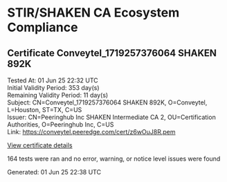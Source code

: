 # STIR/SHAKEN CA Ecosystem Compliance

## Certificate Conveytel_1719257376064 SHAKEN 892K

Tested At: 01 Jun 25 22:32 UTC\
Initial Validity Period: 353 day(s)\
Remaining Validity Period: 11 day(s)\
Subject: CN=Conveytel_1719257376064 SHAKEN 892K, O=Conveytel, L=Houston, ST=TX, C=US\
Issuer: CN=Peeringhub Inc SHAKEN Intermediate CA 2, OU=Certification Authorities, O=Peeringhub Inc, C=US\
Link: https://conveytel.peeredge.com/cert/z6wOuJ8R.pem

[View certificate details](https://x509.io/?cert=MIIDJzCCAs2gAwIBAgIRAP99kdL9m%2BsmHuArmT7Rz00wCgYIKoZIzj0EAwIwfDELMAkGA1UEBhMCVVMxFzAVBgNVBAoMDlBlZXJpbmdodWIgSW5jMSIwIAYDVQQLDBlDZXJ0aWZpY2F0aW9uIEF1dGhvcml0aWVzMTAwLgYDVQQDDCdQZWVyaW5naHViIEluYyBTSEFLRU4gSW50ZXJtZWRpYXRlIENBIDIwHhcNMjQwNjI0MTkyOTM2WhcNMjUwNjEyMTcxMzEyWjBuMQswCQYDVQQGEwJVUzELMAkGA1UECAwCVFgxEDAOBgNVBAcMB0hvdXN0b24xEjAQBgNVBAoMCUNvbnZleXRlbDEsMCoGA1UEAwwjQ29udmV5dGVsXzE3MTkyNTczNzYwNjQgU0hBS0VOIDg5MkswWTATBgcqhkjOPQIBBggqhkjOPQMBBwNCAAT%2FoElkeIRgJlg7x1l55gBWQLv%2BTmviLoStP46t%2FtSnf8uuV8P8Ok7wT3uDbgh9Z2RmBvAvBCPxva5iYI0Rs4F5o4IBPDCCATgwDgYDVR0PAQH%2FBAQDAgeAMAwGA1UdEwEB%2FwQCMAAwHQYDVR0OBBYEFEdL7WfH7hG0djvaNYUZum4iGDXRMB8GA1UdIwQYMBaAFK6hc1GIKVcRygyp9LEKbk64S00HMBcGA1UdIAQQMA4wDAYKYIZIAYb%2FCQEBBDAWBggrBgEFBQcBGgQKMAigBhYEODkySzCBpgYDVR0fBIGeMIGbMIGYoDqgOIY2aHR0cHM6Ly9hdXRoZW50aWNhdGUtYXBpLmljb25lY3Rpdi5jb20vZG93bmxvYWQvdjEvY3JsolqkWDBWMRQwEgYDVQQHDAtCcmlkZ2V3YXRlcjELMAkGA1UECAwCTkoxEzARBgNVBAMMClNUSS1QQSBDUkwxCzAJBgNVBAYTAlVTMQ8wDQYDVQQKDAZTVEktUEEwCgYIKoZIzj0EAwIDSAAwRQIgYv6tm%2Ffhb4GuWDLlXBkqSJdURalxOUpFKV2%2BqIc12I4CIQCNYOLy2VFELf0zDKFPXop3P1lzs0GrzDuS%2BkHmiJi2mA%3D%3D)

164 tests were ran and no error, warning, or notice level issues were found


Generated: 01 Jun 25 22:38 UTC
